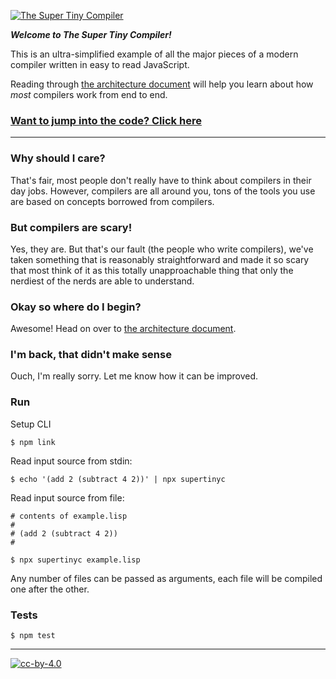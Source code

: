 [![The Super Tiny Compiler](https://cloud.githubusercontent.com/assets/952783/21579290/5755288a-cf75-11e6-90e0-029529a44a38.png)](the-super-tiny-compiler.js)

***Welcome to The Super Tiny Compiler!***

This is an ultra-simplified example of all the major pieces of a modern compiler
written in easy to read JavaScript.

Reading through [the architecture document](ARCHITECTURE.md) will help you learn about how *most* compilers
work from end to end.

### [Want to jump into the code? Click here](the-super-tiny-compiler.js)

---

### Why should I care?

That's fair, most people don't really have to think about compilers in their day
jobs. However, compilers are all around you, tons of the tools you use are based
on concepts borrowed from compilers.

### But compilers are scary!

Yes, they are. But that's our fault (the people who write compilers), we've
taken something that is reasonably straightforward and made it so scary that
most think of it as this totally unapproachable thing that only the nerdiest of
the nerds are able to understand.

### Okay so where do I begin?

Awesome! Head on over to [the architecture document](ARCHITECTURE.md).

### I'm back, that didn't make sense

Ouch, I'm really sorry. Let me know how it can be improved.

### Run
Setup CLI
```
$ npm link
```

Read input source from stdin:
```
$ echo '(add 2 (subtract 4 2))' | npx supertinyc
```

Read input source from file:
```
# contents of example.lisp
#
# (add 2 (subtract 4 2))
#

$ npx supertinyc example.lisp
```

Any number of files can be passed as arguments, each file will be compiled one after the other.

### Tests
```
$ npm test
```

---

[![cc-by-4.0](https://licensebuttons.net/l/by/4.0/80x15.png)](http://creativecommons.org/licenses/by/4.0/)
